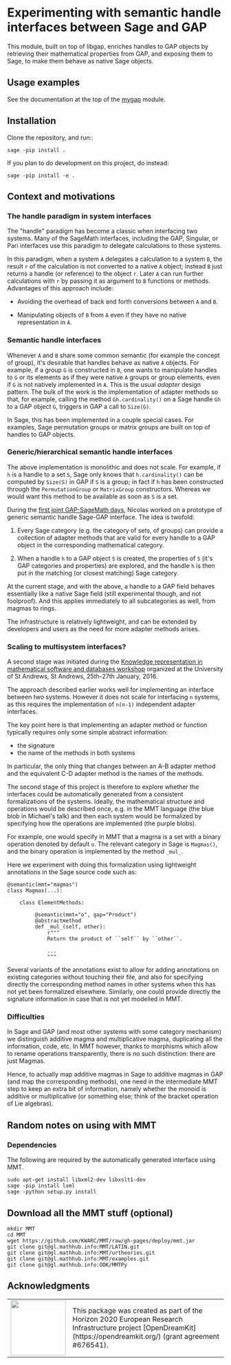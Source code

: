 # Experimenting with semantic handle interfaces between Sage and GAP

This module, built on top of libgap, enriches handles to GAP objects
by retrieving their mathematical properties from GAP, and exposing
them to Sage, to make them behave as native Sage objects.

## Usage examples

See the documentation at the top of the [mygap](mygap.py) module.

## Installation

Clone the repository, and run::

    sage -pip install .

If you plan to do development on this project, do instead:

    sage -pip install -e .

## Context and motivations

### The handle paradigm in system interfaces

The "handle" paradigm has become a classic when interfacing two
systems. Many of the SageMath interfaces, including the GAP, Singular,
or Pari interfaces use this paradigm to delegate calculations to those
systems.

In this paradigm, when a system `A` delegates a calculation to a
system `B`, the result `r` of the calculation is not converted to a
native `A` object; instead `B` just returns a handle (or reference) to
the object `r`. Later `A` can run further calculations with `r` by
passing it as argument to `B` functions or methods. Advantages of this
approach include:

- Avoiding the overhead of back and forth conversions between `A` and `B`.

- Manipulating objects of `B` from `A` even if they have no native
  representation in `A`.

### Semantic handle interfaces

Whenever `A` and `B` share some common semantic (for example the
concept of group), it's desirable that handles behave as native `A`
objects. For example, if a group `G` is constructed in `B`, one wants
to manipulate handles to `G` or its elements as if they were native
`A` groups or group elements, even if `G` is not natively implemented
in `A`. This is the usual *adapter* design pattern. The bulk of the
work is the implementation of adapter methods so that, for example,
calling the method `Gh.cardinality()` on a Sage handle `Gh` to a GAP
object `G`, triggers in GAP a call to `Size(G)`.

In Sage, this has been implemented in a couple special cases. For
examples, Sage permutation groups or matrix groups are built on top of
handles to GAP objects.

### Generic/hierarchical semantic handle interfaces

The above implementation is monolithic and does not scale. For
example, if `h` is a handle to a set `S`, Sage only knows that
`h.cardinality()` can be computed by `Size(S)` in GAP if `S` is a
group; in fact if `h` has been constructed through the
`PermutationGroup` or `MatrixGroup` constructors. Whereas we would
want this method to be available as soon as `S` is a set.


During the [first joint GAP-SageMath
days](http://gapdays.de/gap-sage-days2016/), Nicolas worked on a
prototype of generic semantic handle Sage-GAP interface. The idea is
twofold:

1.  Every Sage category (e.g. the category of sets, of groups) can
    provide a collection of adapter methods that are valid for every
    handle to a GAP object in the corresponding mathematical category.

2.  When a handle `h` to a GAP object `S` is created, the properties
    of `S` (it's GAP categories and properties) are explored, and the
    handle `h` is then put in the matching (or closest matching) Sage
    category.

At the current stage, and with the above, a handle to a GAP field
behaves essentially like a native Sage field (still experimental
though, and not foolproof). And this applies immediately to all
subcategories as well, from magmas to rings.

The infrastructure is relatively lightweight, and can be extended by
developers and users as the need for more adapter methods arises.

### Scaling to multisystem interfaces?

A second stage was initiated during the
[Knowledge representation in mathematical software and databases
workshop](http://opendreamkit.org/2015/12/08/WP6StAndrewsMeeting/)
organized at the University of St Andrews, St Andrews, 25th-27th January, 2016.

The approach described earlier works well for implementing an
interface between two systems. However it does not scale for
interfacing `n` systems, as this requires the implementation of
`n(n-1)` independent adapter interfaces.

The key point here is that implementing an adapter method or function
typically requires only some simple abstract information:

- the signature
- the name of the methods in both systems

In particular, the only thing that changes between an A-B adapter
method and the equivalent C-D adapter method is the names of the
methods.

The second stage of this project is therefore to explore whether the
interfaces could be automatically generated from a consistent
formalizations of the systems. Ideally, the mathematical structure and
operations would be described once, e.g. in the MMT language (the blue
blob in Michael's talk) and then each system would be formalized by
specifying how the operations are implemented (the purple blobs).

For example, one would specify in MMT that a magma is a set with a
binary operation denoted by default `o`. The relevant category in Sage
is `Magmas()`, and the binary operation is implemented by the method
`_mul_`.

Here we experiment with doing this formalization using lightweight
annotations in the Sage source code such as:

    @semantic(mmt="magmas")
    class Magmas(...):

        class ElementMethods:

             @semantic(mmt="o", gap="Product")
             @abstractmethod
             def _mul_(self, other):
                 r"""
                 Return the product of ``self`` by ``other``.

                 ...
                 """

Several variants of the annotations exist to allow for adding
annotations on existing categories without touching their file, and
also for specifying directly the corresponding method names in other
systems when this has not yet been formalized elsewhere. Similarly,
one could provide directly the signature information in case that is
not yet modelled in MMT.

### Difficulties

In Sage and GAP (and most other systems with some category mechanism)
we distinguish additive magma and multiplicative magma, duplicating
all the information, code, etc. In MMT however, thanks to morphisms
which allow to rename operations transparently, there is no such
distinction: there are just Magmas.

Hence, to actually map additive magmas in Sage to additive magmas in
GAP (and map the corresponding methods), one need in the intermediate
MMT step to keep an extra bit of information, namely whether the
monoid is additive or multiplicative (or something else; think of the
bracket operation of Lie algebras).

## Random notes on using with MMT

### Dependencies

The following are required by the automatically generated interface
using MMT.

    sudo apt-get install libxml2-dev libxslt1-dev
    sage -pip install lxml
    sage -python setup.py install

## Download all the MMT stuff (optional)

    mkdir MMT
    cd MMT
    wget https://github.com/KWARC/MMT/raw/gh-pages/deploy/mmt.jar
    git clone git@gl.mathhub.info:MMT/LATIN.git
    git clone git@gl.mathhub.info:MMT/urtheories.git
    git clone git@gl.mathhub.info:MMT/examples.git
    git clone git@gl.mathhub.info:ODK/MMTPy

## Acknowledgments

<table class="none">
<tr>
<td>
  <img src="http://opendreamkit.org/public/logos/Flag_of_Europe.svg" width="128">
</td>
<td>
  This package was created as part of the Horizon 2020 European
  Research Infrastructure project
  [OpenDreamKit](https://opendreamkit.org/) (grant agreement #676541).
</td>
</tr>
</table>
